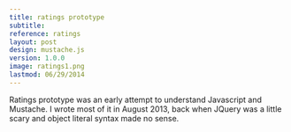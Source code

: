 ```yaml
---
title: ratings prototype
subtitle: 
reference: ratings
layout: post
design: mustache.js
version: 1.0.0
image: ratings1.png
lastmod: 06/29/2014
---
```


Ratings prototype was an early attempt to understand Javascript and Mustache. I wrote most of it in August 2013, back when JQuery was a little scary and object literal syntax made no sense.

<!-- 	What is it and why is it important? What were you inspired by? What were you interested in exploring?

		How does it work? How did you build it? What libraries do you use and why? Methodology? What kind of skills did you have at the time?

		Results? How long did it take you? How done is it? Are you satisfied, what parts are you looking to improve?
-->